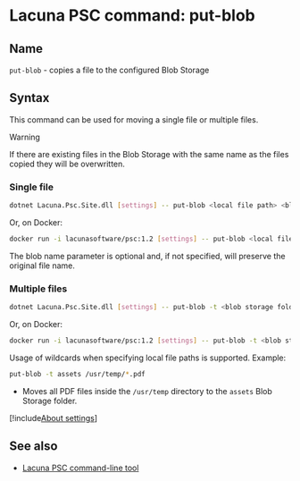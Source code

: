 ﻿# Lacuna PSC command: **put-blob**

## Name

`put-blob` - copies a file to the configured Blob Storage

## Syntax

This command can be used for moving a single file or multiple files.

> [!WARNING]
> If there are existing files in the Blob Storage with the same name as the files copied they will be overwritten.

### Single file

```sh
dotnet Lacuna.Psc.Site.dll [settings] -- put-blob <local file path> <blob storage folder> [<blob name>]
```

Or, on Docker:

```sh
docker run -i lacunasoftware/psc:1.2 [settings] -- put-blob <local file path> <blob storage folder> [<blob name>]
```

The blob name parameter is optional and, if not specified, will preserve the original file name.

### Multiple files

```sh
dotnet Lacuna.Psc.Site.dll [settings] -- put-blob -t <blob storage folder> <local file 1 path> <local file 2 path>
```

Or, on Docker:

```sh
docker run -i lacunasoftware/psc:1.2 [settings] -- put-blob -t <blob storage folder> <local file 1 path> <local file 2 path>
```

Usage of wildcards when specifying local file paths is supported. Example:

```sh
put-blob -t assets /usr/temp/*.pdf
```

* Moves all PDF files inside the `/usr/temp` directory to the `assets` Blob Storage folder.


[!include[About settings](includes/about-settings.md)]

## See also

* [Lacuna PSC command-line tool](index.md)
